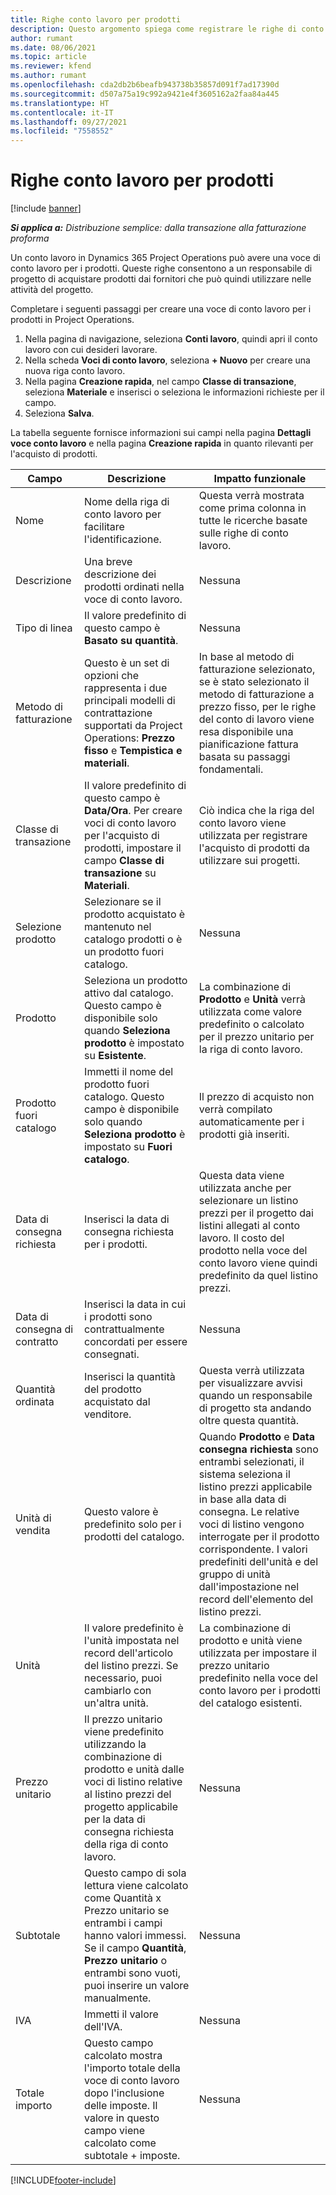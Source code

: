 ```yaml
---
title: Righe conto lavoro per prodotti
description: Questo argomento spiega come registrare le righe di conto lavoro per i prodotti e utilizzare i vari campi per registrare gli acquisti di prodotti dai fornitori.
author: rumant
ms.date: 08/06/2021
ms.topic: article
ms.reviewer: kfend
ms.author: rumant
ms.openlocfilehash: cda2db2b6beafb943738b35857d091f7ad17390d
ms.sourcegitcommit: d507a75a19c992a9421e4f3605162a2faa84a445
ms.translationtype: HT
ms.contentlocale: it-IT
ms.lasthandoff: 09/27/2021
ms.locfileid: "7558552"
---
```

# <a name="subcontract-lines-for-products"></a>Righe conto lavoro per prodotti

[!include [banner](../../includes/dataverse-preview.md)]

_**Si applica a:** Distribuzione semplice: dalla transazione alla fatturazione proforma_

Un conto lavoro in Dynamics 365 Project Operations può avere una voce di conto lavoro per i prodotti. Queste righe consentono a un responsabile di progetto di acquistare prodotti dai fornitori che può quindi utilizzare nelle attività del progetto.

Completare i seguenti passaggi per creare una voce di conto lavoro per i prodotti in Project Operations.

1. Nella pagina di navigazione, seleziona **Conti lavoro**, quindi apri il conto lavoro con cui desideri lavorare. 
2. Nella scheda **Voci di conto lavoro**, seleziona **+ Nuovo** per creare una nuova riga conto lavoro.
3. Nella pagina **Creazione rapida**, nel campo **Classe di transazione**, seleziona **Materiale** e inserisci o seleziona le informazioni richieste per il campo. 
4. Seleziona **Salva**.

La tabella seguente fornisce informazioni sui campi nella pagina **Dettagli voce conto lavoro** e nella pagina **Creazione rapida** in quanto rilevanti per l'acquisto di prodotti.

| Campo | Descrizione | Impatto funzionale|
| ----- | ----------- | ----------- |
| Nome | Nome della riga di conto lavoro per facilitare l'identificazione. |Questa verrà mostrata come prima colonna in tutte le ricerche basate sulle righe di conto lavoro.
| Descrizione | Una breve descrizione dei prodotti ordinati nella voce di conto lavoro. | Nessuna |
| Tipo di linea | Il valore predefinito di questo campo è **Basato su quantità**. |Nessuna |
| Metodo di fatturazione | Questo è un set di opzioni che rappresenta i due principali modelli di contrattazione supportati da Project Operations: **Prezzo fisso** e **Tempistica e materiali**. | In base al metodo di fatturazione selezionato, se è stato selezionato il metodo di fatturazione a prezzo fisso, per le righe del conto di lavoro viene resa disponibile una pianificazione fattura basata su passaggi fondamentali. |
| Classe di transazione |Il valore predefinito di questo campo è **Data/Ora**. Per creare voci di conto lavoro per l'acquisto di prodotti, impostare il campo **Classe di transazione** su **Materiali**.  | Ciò indica che la riga del conto lavoro viene utilizzata per registrare l'acquisto di prodotti da utilizzare sui progetti. |
| Selezione prodotto | Selezionare se il prodotto acquistato è mantenuto nel catalogo prodotti o è un prodotto fuori catalogo. |Nessuna |
| Prodotto | Seleziona un prodotto attivo dal catalogo. Questo campo è disponibile solo quando **Seleziona prodotto** è impostato su **Esistente**. |La combinazione di **Prodotto** e **Unità** verrà utilizzata come valore predefinito o calcolato per il prezzo unitario per la riga di conto lavoro.
| Prodotto fuori catalogo | Immetti il nome del prodotto fuori catalogo. Questo campo è disponibile solo quando **Seleziona prodotto** è impostato su **Fuori catalogo**.  |Il prezzo di acquisto non verrà compilato automaticamente per i prodotti già inseriti.|
| Data di consegna richiesta | Inserisci la data di consegna richiesta per i prodotti.| Questa data viene utilizzata anche per selezionare un listino prezzi per il progetto dai listini allegati al conto lavoro. Il costo del prodotto nella voce del conto lavoro viene quindi predefinito da quel listino prezzi. |
| Data di consegna di contratto | Inserisci la data in cui i prodotti sono contrattualmente concordati per essere consegnati.  |Nessuna|
| Quantità ordinata | Inserisci la quantità del prodotto acquistato dal venditore.| Questa verrà utilizzata per visualizzare avvisi quando un responsabile di progetto sta andando oltre questa quantità.|
| Unità di vendita | Questo valore è predefinito solo per i prodotti del catalogo. |Quando **Prodotto** e **Data consegna richiesta** sono entrambi selezionati, il sistema seleziona il listino prezzi applicabile in base alla data di consegna. Le relative voci di listino vengono interrogate per il prodotto corrispondente. I valori predefiniti dell'unità e del gruppo di unità dall'impostazione nel record dell'elemento del listino prezzi. |
| Unità | Il valore predefinito è l'unità impostata nel record dell'articolo del listino prezzi. Se necessario, puoi cambiarlo con un'altra unità.| La combinazione di prodotto e unità viene utilizzata per impostare il prezzo unitario predefinito nella voce del conto lavoro per i prodotti del catalogo esistenti. |
| Prezzo unitario | Il prezzo unitario viene predefinito utilizzando la combinazione di prodotto e unità dalle voci di listino relative al listino prezzi del progetto applicabile per la data di consegna richiesta della riga di conto lavoro.  |Nessuna |
| Subtotale | Questo campo di sola lettura viene calcolato come Quantità x Prezzo unitario se entrambi i campi hanno valori immessi. Se il campo **Quantità**, **Prezzo unitario** o entrambi sono vuoti, puoi inserire un valore manualmente.  |Nessuna |
| IVA | Immetti il valore dell'IVA. |Nessuna |
| Totale importo | Questo campo calcolato mostra l'importo totale della voce di conto lavoro dopo l'inclusione delle imposte. Il valore in questo campo viene calcolato come subtotale + imposte. |Nessuna |


[!INCLUDE[footer-include](../../includes/footer-banner.md)]
